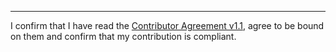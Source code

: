 

______________________________________
I confirm that I have read the [Contributor Agreement v1.1](https://github.com/tegonal/scripts/blob/v4.4.0/.github/Contributor%20Agreement.txt), agree to be bound on them and confirm that my contribution is compliant.
